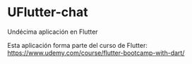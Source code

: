 # UFlutter-chat
Undécima aplicación en Flutter

Esta aplicación forma parte del curso de Flutter: https://www.udemy.com/course/flutter-bootcamp-with-dart/